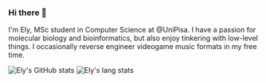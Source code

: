 ### Hi there 👋
I'm Ely, MSc student in Computer Science at @UniPisa.
I have a passion for molecular biology and bioinformatics, but also enjoy tinkering with low-level things. I occasionally reverse engineer videogame music formats in my free time. 

![Ely's GitHub stats](https://github-readme-stats-one-bice.vercel.app/api?username=sykhro&show_icons=true&include_all_commits=true&count_private=true&role=OWNER,ORGANIZATION_MEMBER,COLLABORATOR)
![Ely's lang stats](https://github-readme-stats-one-bice.vercel.app/api/top-langs/?username=sykhro&langs_count=10&layout=compact&role=OWNER,ORGANIZATION_MEMBER,COLLABORATOR)
